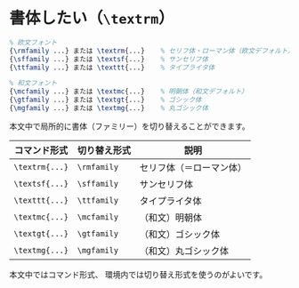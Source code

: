 # 書体したい（`\textrm`）

```latex
% 欧文フォント
{\rmfamily ...} または \textrm{...}    % セリフ体・ローマン体（欧文デフォルト）
{\sffamily ...} または \textsf{...}    % サンセリフ体
{\ttfamily ...} または \texttt{...}    % タイプライタ体

% 和文フォント
{\mcfamily ...} または \textmc{...}    % 明朝体（和文デフォルト）
{\gtfamily ...} または \textgt{...}    % ゴシック体
{\mgfamily ...} または \textmg{...}    % 丸ゴシック体
```

本文中で局所的に書体（ファミリー）を切り替えることができます。

| コマンド形式 | 切り替え形式 | 説明 |
|---|---|---|
| `\textrm{...}` | `\rmfamily` | セリフ体（＝ローマン体） |
| `\textsf{...}` | `\sffamily` | サンセリフ体 |
| `\texttt{...}` | `\ttfamily` | タイプライタ体 |
| `\textmc{...}` | `\mcfamily` | （和文）明朝体 |
| `\textgt{...}` | `\gtfamily` | （和文）ゴシック体 |
| `\textmg{...}` | `\mgfamily` | （和文）丸ゴシック体 |

本文中ではコマンド形式、
環境内では切り替え形式を使うのがよいです。
